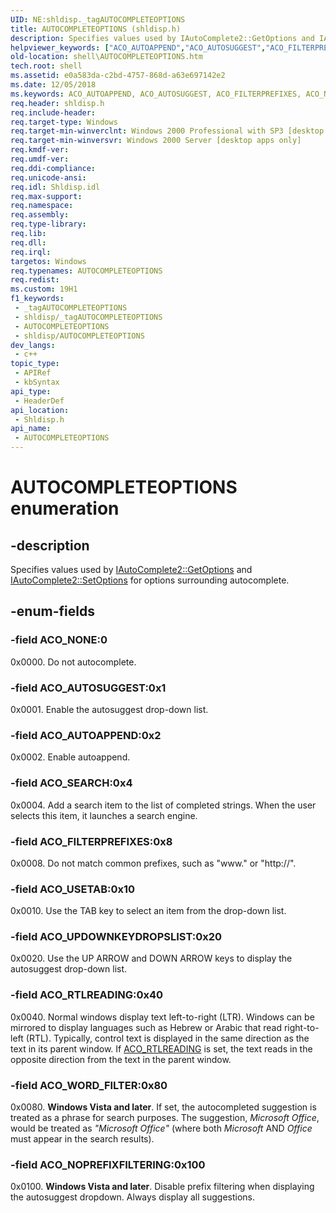 ```yaml
---
UID: NE:shldisp._tagAUTOCOMPLETEOPTIONS
title: AUTOCOMPLETEOPTIONS (shldisp.h)
description: Specifies values used by IAutoComplete2::GetOptions and IAutoComplete2::SetOptions for options surrounding autocomplete.
helpviewer_keywords: ["ACO_AUTOAPPEND","ACO_AUTOSUGGEST","ACO_FILTERPREFIXES","ACO_NONE","ACO_NOPREFIXFILTERING","ACO_RTLREADING","ACO_SEARCH","ACO_UPDOWNKEYDROPSLIST","ACO_USETAB","ACO_WORD_FILTER","AUTOCOMPLETEOPTIONS","AUTOCOMPLETEOPTIONS enumeration [Windows Shell]","_shell_AUTOCOMPLETEOPTIONS","shell.AUTOCOMPLETEOPTIONS","shldisp/ACO_AUTOAPPEND","shldisp/ACO_AUTOSUGGEST","shldisp/ACO_FILTERPREFIXES","shldisp/ACO_NONE","shldisp/ACO_NOPREFIXFILTERING","shldisp/ACO_RTLREADING","shldisp/ACO_SEARCH","shldisp/ACO_UPDOWNKEYDROPSLIST","shldisp/ACO_USETAB","shldisp/ACO_WORD_FILTER","shldisp/AUTOCOMPLETEOPTIONS"]
old-location: shell\AUTOCOMPLETEOPTIONS.htm
tech.root: shell
ms.assetid: e0a583da-c2bd-4757-868d-a63e697142e2
ms.date: 12/05/2018
ms.keywords: ACO_AUTOAPPEND, ACO_AUTOSUGGEST, ACO_FILTERPREFIXES, ACO_NONE, ACO_NOPREFIXFILTERING, ACO_RTLREADING, ACO_SEARCH, ACO_UPDOWNKEYDROPSLIST, ACO_USETAB, ACO_WORD_FILTER, AUTOCOMPLETEOPTIONS, AUTOCOMPLETEOPTIONS enumeration [Windows Shell], _shell_AUTOCOMPLETEOPTIONS, shell.AUTOCOMPLETEOPTIONS, shldisp/ACO_AUTOAPPEND, shldisp/ACO_AUTOSUGGEST, shldisp/ACO_FILTERPREFIXES, shldisp/ACO_NONE, shldisp/ACO_NOPREFIXFILTERING, shldisp/ACO_RTLREADING, shldisp/ACO_SEARCH, shldisp/ACO_UPDOWNKEYDROPSLIST, shldisp/ACO_USETAB, shldisp/ACO_WORD_FILTER, shldisp/AUTOCOMPLETEOPTIONS
req.header: shldisp.h
req.include-header: 
req.target-type: Windows
req.target-min-winverclnt: Windows 2000 Professional with SP3 [desktop apps only]
req.target-min-winversvr: Windows 2000 Server [desktop apps only]
req.kmdf-ver: 
req.umdf-ver: 
req.ddi-compliance: 
req.unicode-ansi: 
req.idl: Shldisp.idl
req.max-support: 
req.namespace: 
req.assembly: 
req.type-library: 
req.lib: 
req.dll: 
req.irql: 
targetos: Windows
req.typenames: AUTOCOMPLETEOPTIONS
req.redist: 
ms.custom: 19H1
f1_keywords:
 - _tagAUTOCOMPLETEOPTIONS
 - shldisp/_tagAUTOCOMPLETEOPTIONS
 - AUTOCOMPLETEOPTIONS
 - shldisp/AUTOCOMPLETEOPTIONS
dev_langs:
 - c++
topic_type:
 - APIRef
 - kbSyntax
api_type:
 - HeaderDef
api_location:
 - Shldisp.h
api_name:
 - AUTOCOMPLETEOPTIONS
---
```


# AUTOCOMPLETEOPTIONS enumeration


## -description

Specifies values used by <a href="/windows/desktop/api/shldisp/nf-shldisp-iautocomplete2-getoptions">IAutoComplete2::GetOptions</a> and <a href="/windows/desktop/api/shldisp/nf-shldisp-iautocomplete2-setoptions">IAutoComplete2::SetOptions</a> for options surrounding autocomplete.

## -enum-fields

### -field ACO_NONE:0

0x0000. Do not autocomplete.

### -field ACO_AUTOSUGGEST:0x1

0x0001. Enable the autosuggest drop-down list.

### -field ACO_AUTOAPPEND:0x2

0x0002. Enable autoappend.

### -field ACO_SEARCH:0x4

0x0004. Add a search item to the list of completed strings. When the user selects this item, it launches a search engine.

### -field ACO_FILTERPREFIXES:0x8

0x0008. Do not match common prefixes, such as "www." or "http://".

### -field ACO_USETAB:0x10

0x0010. Use the TAB key to select an item from the drop-down list.

### -field ACO_UPDOWNKEYDROPSLIST:0x20

0x0020. Use the UP ARROW and DOWN ARROW keys to display the autosuggest drop-down list.

### -field ACO_RTLREADING:0x40

0x0040. Normal windows display text left-to-right (LTR). Windows can be mirrored to display languages such as Hebrew or Arabic that read right-to-left (RTL). Typically, control text is displayed in the same direction as the text in its parent window. If <a href="/windows/desktop/api/shldisp/ne-shldisp-autocompleteoptions">ACO_RTLREADING</a> is set, the text reads in the opposite direction from the text in the parent window.

### -field ACO_WORD_FILTER:0x80

0x0080. <b>Windows Vista and later</b>. If set, the autocompleted suggestion is treated as a phrase for search purposes. The suggestion, <i>Microsoft Office</i>, would be treated as <i>"Microsoft Office"</i> (where both <i>Microsoft</i> AND <i>Office</i> must appear in the search results).

### -field ACO_NOPREFIXFILTERING:0x100

0x0100. <b>Windows Vista and later</b>. Disable prefix filtering when displaying the autosuggest dropdown. Always display all suggestions.
